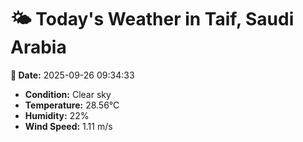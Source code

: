 # 🌤️ Today's Weather in Taif, Saudi Arabia

**📅 Date:** 2025-09-26 09:34:33

- **Condition:** Clear sky
- **Temperature:** 28.56°C
- **Humidity:** 22%
- **Wind Speed:** 1.11 m/s
